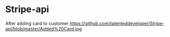 # Stripe-api
  After adding card to customer 
 https://github.com/talenteddeveloper/Stripe-api/blob/master/Added%20Card.jpg
